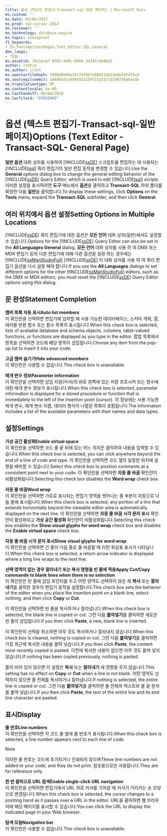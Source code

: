 ```yaml
---
title: 옵션 (텍스트 편집기-Transact-sql-일반 페이지) | Microsoft Docs
ms.custom: ''
ms.date: 03/06/2017
ms.prod: sql-server-2014
ms.reviewer: ''
ms.technology: database-engine
ms.topic: conceptual
f1_keywords:
- VS.ToolsOptionsPages.Text_Editor.SQL.General
dev_langs:
- TSQL
ms.assetid: 7021ecb7-8fb5-4d8c-b984-3d34fcde8be2
author: rothja
ms.author: jroth
ms.openlocfilehash: f008d0d84a15cfbf0bfa988232015e6619f4f5c8
ms.sourcegitcommit: ad4d92dce894592a259721a1571b1d8736abacdb
ms.translationtype: MT
ms.contentlocale: ko-KR
ms.lasthandoff: 08/04/2020
ms.locfileid: "87652993"
---
```

# <a name="options-text-editor---transact-sql--general-page"></a><span data-ttu-id="23b7f-102">옵션 (텍스트 편집기-Transact-sql-일반 페이지)</span><span class="sxs-lookup"><span data-stu-id="23b7f-102">Options (Text Editor - Transact-SQL- General Page)</span></span>
  <span data-ttu-id="23b7f-103">**일반 옵션** 대화 상자를 사용하여 [!INCLUDE[ssDE](../includes/ssde-md.md)] 스크립트를 편집하는 데 사용되는 [!INCLUDE[tsql](../includes/tsql-md.md)] 쿼리 편집기의 일반 편집 동작을 변경할 수 있습니다.</span><span class="sxs-lookup"><span data-stu-id="23b7f-103">Use the **General** options dialog box to change the general editing behavior of the [!INCLUDE[ssDE](../includes/ssde-md.md)] Query Editor, which is used to edit [!INCLUDE[tsql](../includes/tsql-md.md)] scripts.</span></span> <span data-ttu-id="23b7f-104">이러한 설정을 표시하려면 **도구** 메뉴에서 **옵션**을 클릭하고 **Transact-SQL** 하위 폴더를 확장한 다음 **일반**을 클릭합니다.</span><span class="sxs-lookup"><span data-stu-id="23b7f-104">To display these settings, click **Options** on the **Tools** menu, expand the **Transact-SQL** subfolder, and then click **General**.</span></span>  
  
## <a name="setting-options-in-multiple-locations"></a><span data-ttu-id="23b7f-105">여러 위치에서 옵션 설정</span><span class="sxs-lookup"><span data-stu-id="23b7f-105">Setting Options in Multiple Locations</span></span>  
 <span data-ttu-id="23b7f-106">[!INCLUDE[ssDE](../includes/ssde-md.md)] 쿼리 편집기에 대한 옵션은 **모든 언어** 대화 상자(일반)에서도 설정할 수 있습니다.</span><span class="sxs-lookup"><span data-stu-id="23b7f-106">Options for the [!INCLUDE[ssDE](../includes/ssde-md.md)] Query Editor can also be set in the **All Languages General** dialog.</span></span> <span data-ttu-id="23b7f-107">**모든 언어** 대화 상자를 사용 하 여 DMX 또는 MDX 편집기 등의 다른 편집기에 대해 다른 옵션을 설정 하는 경우에는 [!INCLUDE[ssManStudioFull](../includes/ssmanstudiofull-md.md)] [!INCLUDE[ssDE](../includes/ssde-md.md)] 이 대화 상자를 사용 하 여 쿼리 편집기 옵션을 다시 설정 해야 합니다.</span><span class="sxs-lookup"><span data-stu-id="23b7f-107">If you use the **All Languages** dialogs to set different options for the other [!INCLUDE[ssManStudioFull](../includes/ssmanstudiofull-md.md)] editors, such as the DMX or MDX editors, you must reset the [!INCLUDE[ssDE](../includes/ssde-md.md)] Query Editor options using this dialog.</span></span>  
  
## <a name="statement-completion"></a><span data-ttu-id="23b7f-108">문 완성</span><span class="sxs-lookup"><span data-stu-id="23b7f-108">Statement Completion</span></span>  
 <span data-ttu-id="23b7f-109">**멤버 목록 자동 표시**</span><span class="sxs-lookup"><span data-stu-id="23b7f-109">**Auto list members**</span></span>  
 <span data-ttu-id="23b7f-110">이 확인란을 선택하면 편집기에 입력할 때 사용 가능한 데이터베이스, 스키마 개체, 열, 테이블 반환 함수 또는 함수 목록이 표시됩니다.</span><span class="sxs-lookup"><span data-stu-id="23b7f-110">When this check box is selected, lists of available database and schema objects, columns, table-valued functions, or functions are displayed as you type in the editor.</span></span> <span data-ttu-id="23b7f-111">팝업 목록에서 항목을 선택하면 코드에 해당 항목이 삽입됩니다.</span><span class="sxs-lookup"><span data-stu-id="23b7f-111">Choose any item from the pop-up list to insert it into your code.</span></span>  
  
 <span data-ttu-id="23b7f-112">**고급 멤버 숨기기**</span><span class="sxs-lookup"><span data-stu-id="23b7f-112">**Hide advanced members**</span></span>  
 <span data-ttu-id="23b7f-113">이 확인란은 사용할 수 없습니다.</span><span class="sxs-lookup"><span data-stu-id="23b7f-113">This check box is unavailable.</span></span>  
  
 <span data-ttu-id="23b7f-114">**매개 변수 정보**</span><span class="sxs-lookup"><span data-stu-id="23b7f-114">**Parameter information**</span></span>  
 <span data-ttu-id="23b7f-115">이 확인란을 선택하면 삽입 지점(커서)의 바로 왼쪽에 있는 저장 프로시저 또는 함수에 대한 매개 변수 정보가 표시됩니다.</span><span class="sxs-lookup"><span data-stu-id="23b7f-115">When this check box is selected, parameter information is displayed for a stored procedure or function that is immediately to the left of the insertion point (cursor).</span></span> <span data-ttu-id="23b7f-116">이 정보에는 사용 가능한 매개 변수, 매개 변수 이름, 데이터 형식이 나열된 목록이 포함됩니다.</span><span class="sxs-lookup"><span data-stu-id="23b7f-116">The information includes a list of the available parameters with their names and data types.</span></span>  
  
## <a name="settings"></a><span data-ttu-id="23b7f-117">설정</span><span class="sxs-lookup"><span data-stu-id="23b7f-117">Settings</span></span>  
 <span data-ttu-id="23b7f-118">**가상 공간 활성화**</span><span class="sxs-lookup"><span data-stu-id="23b7f-118">**Enable virtual space**</span></span>  
 <span data-ttu-id="23b7f-119">이 확인란을 선택하면 코드 줄 끝 뒤에 있는 어느 위치든 클릭하여 내용을 입력할 수 있습니다.</span><span class="sxs-lookup"><span data-stu-id="23b7f-119">When this check box is selected, you can click anywhere beyond the end of a line of code and type.</span></span> <span data-ttu-id="23b7f-120">이 확인란을 선택하면 코드 옆의 일정한 위치에 설명을 배치할 수 있습니다.</span><span class="sxs-lookup"><span data-stu-id="23b7f-120">Select this check box to position comments at a consistent point next to your code.</span></span> <span data-ttu-id="23b7f-121">이 확인란을 선택하면 **자동 줄 바꿈** 확인란이 비활성화됩니다.</span><span class="sxs-lookup"><span data-stu-id="23b7f-121">Selecting this check box disables the **Word wrap** check box.</span></span>  
  
 <span data-ttu-id="23b7f-122">**자동 줄 바꿈**</span><span class="sxs-lookup"><span data-stu-id="23b7f-122">**Word wrap**</span></span>  
 <span data-ttu-id="23b7f-123">이 확인란을 선택하면 가로로 표시되는 편집기 영역을 벗어나는 줄 부분이 자동으로 다음 줄에 표시됩니다.</span><span class="sxs-lookup"><span data-stu-id="23b7f-123">When this check box is selected, any portion of a line that extends horizontally beyond the viewable editor area is automatically displayed on the next line.</span></span> <span data-ttu-id="23b7f-124">이 확인란을 선택하면 **자동 줄 바꿈 시각 문자 표시** 확인란이 활성화되고 **가상 공간 활성화** 확인란이 비활성화됩니다.</span><span class="sxs-lookup"><span data-stu-id="23b7f-124">Selecting this check box enables the **Show visual glyphs for word wrap** check box and disables the **Enable virtual space** check box.</span></span>  
  
 <span data-ttu-id="23b7f-125">**자동 줄 바꿈 시각 문자 표시**</span><span class="sxs-lookup"><span data-stu-id="23b7f-125">**Show visual glyphs for word wrap**</span></span>  
 <span data-ttu-id="23b7f-126">이 확인란을 선택하면 긴 줄이 다음 줄로 줄 바꿈될 때 리턴 화살표 표시가 나타납니다.</span><span class="sxs-lookup"><span data-stu-id="23b7f-126">When this check box is selected, a return arrow indicator is displayed where a long line wraps to the next line.</span></span>  
  
 <span data-ttu-id="23b7f-127">**선택 영역이 없는 경우 잘라내기 또는 복사 명령을 빈 줄에 적용**</span><span class="sxs-lookup"><span data-stu-id="23b7f-127">**Apply Cut/Copy commands to blank lines when there is no selection**</span></span>  
 <span data-ttu-id="23b7f-128">이 확인란은 빈 줄에 삽입 포인터를 두고 어떤 영역도 선택하지 않은 채 **복사** 또는 **잘라내기**를 클릭한 경우의 편집기 동작을 설정합니다.</span><span class="sxs-lookup"><span data-stu-id="23b7f-128">This check box sets the behavior of the editor when you place the insertion point on a blank line, select nothing, and then click **Copy** or **Cut**.</span></span>  
  
 <span data-ttu-id="23b7f-129">이 확인란을 선택하면 빈 줄을 복사하거나 잘라냅니다.</span><span class="sxs-lookup"><span data-stu-id="23b7f-129">When this check box is selected, the blank line is copied or cut.</span></span> <span data-ttu-id="23b7f-130">그런 다음 **붙여넣기**를 클릭하면 새로운 빈 줄이 삽입됩니다.</span><span class="sxs-lookup"><span data-stu-id="23b7f-130">If you then click **Paste**, a new, blank line is inserted.</span></span>  
  
 <span data-ttu-id="23b7f-131">이 확인란의 선택을 취소하면 아무 것도 복사하거나 잘라내지 않습니다.</span><span class="sxs-lookup"><span data-stu-id="23b7f-131">When this check box is cleared, nothing is copied or cut.</span></span> <span data-ttu-id="23b7f-132">그런 다음 **붙여넣기**를 클릭하면 가장 최근에 복사한 내용을 붙여 넣습니다.</span><span class="sxs-lookup"><span data-stu-id="23b7f-132">If you then click **Paste**, the content most recently copied is pasted.</span></span> <span data-ttu-id="23b7f-133">이전에 복사한 내용이 없으면 아무 것도 붙여 넣지 않습니다.</span><span class="sxs-lookup"><span data-stu-id="23b7f-133">If nothing has been copied previously, nothing is pasted.</span></span>  
  
 <span data-ttu-id="23b7f-134">줄이 비어 있지 않으면 이 설정은 **복사** 또는 **잘라내기** 에 영향을 주지 않습니다.</span><span class="sxs-lookup"><span data-stu-id="23b7f-134">This setting has no effect on **Copy** or **Cut** when a line is not blank.</span></span> <span data-ttu-id="23b7f-135">어떤 영역도 선택하지 않으면 줄 전체를 복사하거나 잘라냅니다.</span><span class="sxs-lookup"><span data-stu-id="23b7f-135">If nothing is selected, the entire line is copied or cut.</span></span> <span data-ttu-id="23b7f-136">그런 다음 **붙여넣기**를 클릭하면 줄 전체의 텍스트와 줄 끝 문자를 붙여 넣습니다.</span><span class="sxs-lookup"><span data-stu-id="23b7f-136">If you then click **Paste**, the text of the entire line and its end line character are pasted.</span></span>  
  
## <a name="display"></a><span data-ttu-id="23b7f-137">표시</span><span class="sxs-lookup"><span data-stu-id="23b7f-137">Display</span></span>  
 <span data-ttu-id="23b7f-138">**줄 번호**</span><span class="sxs-lookup"><span data-stu-id="23b7f-138">**Line numbers**</span></span>  
 <span data-ttu-id="23b7f-139">이 확인란을 선택하면 각 코드 줄 옆에 줄 번호가 표시됩니다.</span><span class="sxs-lookup"><span data-stu-id="23b7f-139">When this check box is selected, a line number appears next to each line of code.</span></span>  
  
> [!NOTE]  
>  <span data-ttu-id="23b7f-140">이러한 줄 번호는 코드에 추가되거나 인쇄되지 않으며</span><span class="sxs-lookup"><span data-stu-id="23b7f-140">These line numbers are not added to your code, and they do not print.</span></span> <span data-ttu-id="23b7f-141">참조용으로만 사용됩니다.</span><span class="sxs-lookup"><span data-stu-id="23b7f-141">They are for reference only.</span></span>  
  
 <span data-ttu-id="23b7f-142">**한 번 클릭으로 URL 탐색**</span><span class="sxs-lookup"><span data-stu-id="23b7f-142">**Enable single-click URL navigation**</span></span>  
 <span data-ttu-id="23b7f-143">이 확인란을 선택하면 편집기에서 URL 위로 커서를 가져갈 때 커서가 가리키는 손 모양으로 변경됩니다.</span><span class="sxs-lookup"><span data-stu-id="23b7f-143">When this check box is selected, the cursor changes to a pointing hand as it passes over a URL in the editor.</span></span> <span data-ttu-id="23b7f-144">URL을 클릭하면 웹 브라우저에 해당 페이지를 표시할 수 있습니다.</span><span class="sxs-lookup"><span data-stu-id="23b7f-144">You can click the URL to display the indicated page in your Web browser.</span></span>  
  
 <span data-ttu-id="23b7f-145">**탐색 모음**</span><span class="sxs-lookup"><span data-stu-id="23b7f-145">**Navigation bar**</span></span>  
 <span data-ttu-id="23b7f-146">이 확인란은 사용할 수 없습니다.</span><span class="sxs-lookup"><span data-stu-id="23b7f-146">This check box is unavailable.</span></span>  
  
  
